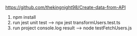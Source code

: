 https://github.com/thekingnight98/Create-data-from-API
1. npm install 
2. run jest unit test --> npx jest transformUsers.test.ts
3. run project console.log result --> node testFetchUsers.js
